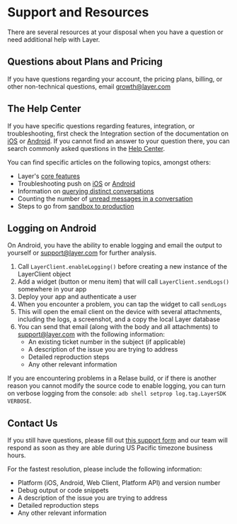 # Support and Resources

There are several resources at your disposal when you have a question or need additional help with Layer.

## Questions about Plans and Pricing
If you have questions regarding your account, the pricing plans, billing, or other non-technical questions, email [growth@layer.com](mailto:growth@layer.com)

## The Help Center
If you have specific questions regarding features, integration, or troubleshooting, first check the Integration section of the documentation on [iOS](/docs/ios/integration) or [Android](/docs/android/integration). If you cannot find an answer to your question there, you can search commonly asked questions in the [Help Center](https://support.layer.com/hc).

You can find specific articles on the following topics, amongst others:

- Layer's [core features](https://support.layer.com/hc/en-us/articles/205652474)
- Troubleshooting push on [iOS](https://support.layer.com/hc/en-us/articles/204632870) or [Android](https://support.layer.com/hc/en-us/articles/206199650)
- Information on [querying distinct conversations](https://support.layer.com/hc/en-us/articles/204193200)
- Counting the number of [unread messages in a conversation](https://support.layer.com/hc/en-us/articles/204344664)
- Steps to go from [sandbox to production](https://support.layer.com/hc/en-us/articles/204471470)

## Logging on Android
On Android, you have the ability to enable logging and email the output to yourself or [support@layer.com](mailto:support@layer.com) for further analysis.

1. Call `LayerClient.enableLogging()` before creating a new instance of the LayerClient object
2. Add a widget (button or menu item) that will call `LayerClient.sendLogs()` somewhere in your app
3. Deploy your app and authenticate a user
4. When you encounter a problem, you can tap the widget to call `sendLogs`
5. This will open the email client on the device with several attachments, including the logs, a screenshot, and a copy the local Layer database
6. You can send that email (along with the body and all attachments) to [support@layer.com](mailto:support@layer.com) with the following information:
    - An existing ticket number in the subject (if applicable)
    - A description of the issue you are trying to address
    - Detailed reproduction steps
    - Any other relevant information

If you are encountering problems in a Relase build, or if there is another reason you cannot modify the source code to enable logging, you can turn on verbose logging from the console: `adb shell setprop log.tag.LayerSDK VERBOSE`.

## Contact Us 
If you still have questions, please fill out [this support form](https://support.layer.com/hc/en-us/requests/new) and our team will respond as soon as they are able during US Pacific timezone business hours. 

For the fastest resolution, please include the following information:

- Platform (iOS, Android, Web Client, Platform API) and version number
- Debug output or code snippets
- A description of the issue you are trying to address 
- Detailed reproduction steps
- Any other relevant information
